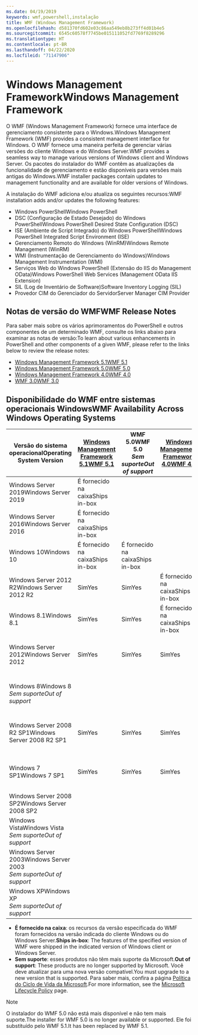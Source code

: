 ```yaml
---
ms.date: 04/19/2019
keywords: wmf,powershell,instalação
title: WMF (Windows Management Framework)
ms.openlocfilehash: d581370fd602e03c86aa549eb8b273ff4d01b4e5
ms.sourcegitcommit: 6545c60578f7745be015111052fd7769f8289296
ms.translationtype: HT
ms.contentlocale: pt-BR
ms.lasthandoff: 04/22/2020
ms.locfileid: "71147906"
---
```

# <a name="windows-management-framework"></a><span data-ttu-id="3fd47-103">Windows Management Framework</span><span class="sxs-lookup"><span data-stu-id="3fd47-103">Windows Management Framework</span></span>

<span data-ttu-id="3fd47-104">O WMF (Windows Management Framework) fornece uma interface de gerenciamento consistente para o Windows.</span><span class="sxs-lookup"><span data-stu-id="3fd47-104">Windows Management Framework (WMF) provides a consistent management interface for Windows.</span></span> <span data-ttu-id="3fd47-105">O WMF fornece uma maneira perfeita de gerenciar várias versões do cliente Windows e do Windows Server.</span><span class="sxs-lookup"><span data-stu-id="3fd47-105">WMF provides a seamless way to manage various versions of Windows client and Windows Server.</span></span> <span data-ttu-id="3fd47-106">Os pacotes do instalador do WMF contêm as atualizações da funcionalidade de gerenciamento e estão disponíveis para versões mais antigas do Windows.</span><span class="sxs-lookup"><span data-stu-id="3fd47-106">WMF installer packages contain updates to management functionality and are available for older versions of Windows.</span></span>

<span data-ttu-id="3fd47-107">A instalação do WMF adiciona e/ou atualiza os seguintes recursos:</span><span class="sxs-lookup"><span data-stu-id="3fd47-107">WMF installation adds and/or updates the following features:</span></span>

- <span data-ttu-id="3fd47-108">Windows PowerShell</span><span class="sxs-lookup"><span data-stu-id="3fd47-108">Windows PowerShell</span></span>
- <span data-ttu-id="3fd47-109">DSC (Configuração de Estado Desejado) do Windows PowerShell</span><span class="sxs-lookup"><span data-stu-id="3fd47-109">Windows PowerShell Desired State Configuration (DSC)</span></span>
- <span data-ttu-id="3fd47-110">ISE (Ambiente de Script Integrado) do Windows PowerShell</span><span class="sxs-lookup"><span data-stu-id="3fd47-110">Windows PowerShell Integrated Script Environment (ISE)</span></span>
- <span data-ttu-id="3fd47-111">Gerenciamento Remoto do Windows (WinRM)</span><span class="sxs-lookup"><span data-stu-id="3fd47-111">Windows Remote Management (WinRM)</span></span>
- <span data-ttu-id="3fd47-112">WMI (Instrumentação de Gerenciamento do Windows)</span><span class="sxs-lookup"><span data-stu-id="3fd47-112">Windows Management Instrumentation (WMI)</span></span>
- <span data-ttu-id="3fd47-113">Serviços Web do Windows PowerShell (Extensão do IIS do Management OData)</span><span class="sxs-lookup"><span data-stu-id="3fd47-113">Windows PowerShell Web Services (Management OData IIS Extension)</span></span>
- <span data-ttu-id="3fd47-114">SIL (Log de Inventário de Software)</span><span class="sxs-lookup"><span data-stu-id="3fd47-114">Software Inventory Logging (SIL)</span></span>
- <span data-ttu-id="3fd47-115">Provedor CIM do Gerenciador do Servidor</span><span class="sxs-lookup"><span data-stu-id="3fd47-115">Server Manager CIM Provider</span></span>

## <a name="wmf-release-notes"></a><span data-ttu-id="3fd47-116">Notas de versão do WMF</span><span class="sxs-lookup"><span data-stu-id="3fd47-116">WMF Release Notes</span></span>

<span data-ttu-id="3fd47-117">Para saber mais sobre os vários aprimoramentos do PowerShell e outros componentes de um determinado WMF, consulte os links abaixo para examinar as notas de versão:</span><span class="sxs-lookup"><span data-stu-id="3fd47-117">To learn about various enhancements in PowerShell and other components of a given WMF, please refer to the links below to review the release notes:</span></span>

- [<span data-ttu-id="3fd47-118">Windows Management Framework 5.1</span><span class="sxs-lookup"><span data-stu-id="3fd47-118">WMF 5.1</span></span>](whats-new/release-notes.md#wmf-51-changes)
- [<span data-ttu-id="3fd47-119">Windows Management Framework 5.0</span><span class="sxs-lookup"><span data-stu-id="3fd47-119">WMF 5.0</span></span>](whats-new/release-notes.md#wmf-50-changes)
- [<span data-ttu-id="3fd47-120">Windows Management Framework 4.0</span><span class="sxs-lookup"><span data-stu-id="3fd47-120">WMF 4.0</span></span>](https://download.microsoft.com/download/3/D/6/3D61D262-8549-4769-A660-230B67E15B25/Windows%20Management%20Framework%204%200%20Release%20Notes.docx)
- [<span data-ttu-id="3fd47-121">WMF 3.0</span><span class="sxs-lookup"><span data-stu-id="3fd47-121">WMF 3.0</span></span>](https://download.microsoft.com/download/E/7/6/E76850B8-DA6E-4FF5-8CCE-A24FC513FD16/WMF%203%20Release%20Notes.docx)

## <a name="wmf-availability-across-windows-operating-systems"></a><span data-ttu-id="3fd47-122">Disponibilidade do WMF entre sistemas operacionais Windows</span><span class="sxs-lookup"><span data-stu-id="3fd47-122">WMF Availability Across Windows Operating Systems</span></span>

|        <span data-ttu-id="3fd47-123">Versão do sistema operacional</span><span class="sxs-lookup"><span data-stu-id="3fd47-123">Operating System Version</span></span>         | <span data-ttu-id="3fd47-124">[Windows Management Framework 5.1][]</span><span class="sxs-lookup"><span data-stu-id="3fd47-124">[WMF 5.1][]</span></span>  | <span data-ttu-id="3fd47-125">WMF 5.0</span><span class="sxs-lookup"><span data-stu-id="3fd47-125">WMF 5.0</span></span><br><span data-ttu-id="3fd47-126">*Sem suporte*</span><span class="sxs-lookup"><span data-stu-id="3fd47-126">*Out of support*</span></span> | <span data-ttu-id="3fd47-127">[Windows Management Framework 4.0][]</span><span class="sxs-lookup"><span data-stu-id="3fd47-127">[WMF 4.0][]</span></span>  | <span data-ttu-id="3fd47-128">[WMF 3.0][]</span><span class="sxs-lookup"><span data-stu-id="3fd47-128">[WMF 3.0][]</span></span>  | <span data-ttu-id="3fd47-129">[WMF 2.0][]</span><span class="sxs-lookup"><span data-stu-id="3fd47-129">[WMF 2.0][]</span></span>  |
| --------------------------------------- | ------------ | --------------------------- | ------------ | ------------ | ------------ |
| <span data-ttu-id="3fd47-130">Windows Server 2019</span><span class="sxs-lookup"><span data-stu-id="3fd47-130">Windows Server 2019</span></span>                     | <span data-ttu-id="3fd47-131">É fornecido na caixa</span><span class="sxs-lookup"><span data-stu-id="3fd47-131">Ships in-box</span></span> |                             |              |              |              |
| <span data-ttu-id="3fd47-132">Windows Server 2016</span><span class="sxs-lookup"><span data-stu-id="3fd47-132">Windows Server 2016</span></span>                     | <span data-ttu-id="3fd47-133">É fornecido na caixa</span><span class="sxs-lookup"><span data-stu-id="3fd47-133">Ships in-box</span></span> |                             |              |              |              |
| <span data-ttu-id="3fd47-134">Windows 10</span><span class="sxs-lookup"><span data-stu-id="3fd47-134">Windows 10</span></span>                              | <span data-ttu-id="3fd47-135">É fornecido na caixa</span><span class="sxs-lookup"><span data-stu-id="3fd47-135">Ships in-box</span></span> | <span data-ttu-id="3fd47-136">É fornecido na caixa</span><span class="sxs-lookup"><span data-stu-id="3fd47-136">Ships in-box</span></span>                |              |              |              |
| <span data-ttu-id="3fd47-137">Windows Server 2012 R2</span><span class="sxs-lookup"><span data-stu-id="3fd47-137">Windows Server 2012 R2</span></span>                  | <span data-ttu-id="3fd47-138">Sim</span><span class="sxs-lookup"><span data-stu-id="3fd47-138">Yes</span></span>          | <span data-ttu-id="3fd47-139">Sim</span><span class="sxs-lookup"><span data-stu-id="3fd47-139">Yes</span></span>                         | <span data-ttu-id="3fd47-140">É fornecido na caixa</span><span class="sxs-lookup"><span data-stu-id="3fd47-140">Ships in-box</span></span> |              |              |
| <span data-ttu-id="3fd47-141">Windows 8.1</span><span class="sxs-lookup"><span data-stu-id="3fd47-141">Windows 8.1</span></span>                             | <span data-ttu-id="3fd47-142">Sim</span><span class="sxs-lookup"><span data-stu-id="3fd47-142">Yes</span></span>          | <span data-ttu-id="3fd47-143">Sim</span><span class="sxs-lookup"><span data-stu-id="3fd47-143">Yes</span></span>                         | <span data-ttu-id="3fd47-144">É fornecido na caixa</span><span class="sxs-lookup"><span data-stu-id="3fd47-144">Ships in-box</span></span> |              |              |
| <span data-ttu-id="3fd47-145">Windows Server 2012</span><span class="sxs-lookup"><span data-stu-id="3fd47-145">Windows Server 2012</span></span>                     | <span data-ttu-id="3fd47-146">Sim</span><span class="sxs-lookup"><span data-stu-id="3fd47-146">Yes</span></span>          | <span data-ttu-id="3fd47-147">Sim</span><span class="sxs-lookup"><span data-stu-id="3fd47-147">Yes</span></span>                         | <span data-ttu-id="3fd47-148">Sim</span><span class="sxs-lookup"><span data-stu-id="3fd47-148">Yes</span></span>          | <span data-ttu-id="3fd47-149">É fornecido na caixa</span><span class="sxs-lookup"><span data-stu-id="3fd47-149">Ships in-box</span></span> |              |
| <span data-ttu-id="3fd47-150">Windows 8</span><span class="sxs-lookup"><span data-stu-id="3fd47-150">Windows 8</span></span><br><span data-ttu-id="3fd47-151">*Sem suporte*</span><span class="sxs-lookup"><span data-stu-id="3fd47-151">*Out of support*</span></span>           |              |                             |              | <span data-ttu-id="3fd47-152">É fornecido na caixa</span><span class="sxs-lookup"><span data-stu-id="3fd47-152">Ships in-box</span></span> |              |
| <span data-ttu-id="3fd47-153">Windows Server 2008 R2 SP1</span><span class="sxs-lookup"><span data-stu-id="3fd47-153">Windows Server 2008 R2 SP1</span></span>              | <span data-ttu-id="3fd47-154">Sim</span><span class="sxs-lookup"><span data-stu-id="3fd47-154">Yes</span></span>          | <span data-ttu-id="3fd47-155">Sim</span><span class="sxs-lookup"><span data-stu-id="3fd47-155">Yes</span></span>                         | <span data-ttu-id="3fd47-156">Sim</span><span class="sxs-lookup"><span data-stu-id="3fd47-156">Yes</span></span>          | <span data-ttu-id="3fd47-157">Sim</span><span class="sxs-lookup"><span data-stu-id="3fd47-157">Yes</span></span>          | <span data-ttu-id="3fd47-158">É fornecido na caixa</span><span class="sxs-lookup"><span data-stu-id="3fd47-158">Ships in-box</span></span> |
| <span data-ttu-id="3fd47-159">Windows 7 SP1</span><span class="sxs-lookup"><span data-stu-id="3fd47-159">Windows 7 SP1</span></span>                           | <span data-ttu-id="3fd47-160">Sim</span><span class="sxs-lookup"><span data-stu-id="3fd47-160">Yes</span></span>          | <span data-ttu-id="3fd47-161">Sim</span><span class="sxs-lookup"><span data-stu-id="3fd47-161">Yes</span></span>                         | <span data-ttu-id="3fd47-162">Sim</span><span class="sxs-lookup"><span data-stu-id="3fd47-162">Yes</span></span>          | <span data-ttu-id="3fd47-163">Sim</span><span class="sxs-lookup"><span data-stu-id="3fd47-163">Yes</span></span>          | <span data-ttu-id="3fd47-164">É fornecido na caixa</span><span class="sxs-lookup"><span data-stu-id="3fd47-164">Ships in-box</span></span> |
| <span data-ttu-id="3fd47-165">Windows Server 2008 SP2</span><span class="sxs-lookup"><span data-stu-id="3fd47-165">Windows Server 2008 SP2</span></span>                 |              |                             |              | <span data-ttu-id="3fd47-166">Sim</span><span class="sxs-lookup"><span data-stu-id="3fd47-166">Yes</span></span>          | <span data-ttu-id="3fd47-167">Sim</span><span class="sxs-lookup"><span data-stu-id="3fd47-167">Yes</span></span>          |
| <span data-ttu-id="3fd47-168">Windows Vista</span><span class="sxs-lookup"><span data-stu-id="3fd47-168">Windows Vista</span></span><br><span data-ttu-id="3fd47-169">*Sem suporte*</span><span class="sxs-lookup"><span data-stu-id="3fd47-169">*Out of support*</span></span>       |              |                             |              |              | <span data-ttu-id="3fd47-170">Sim</span><span class="sxs-lookup"><span data-stu-id="3fd47-170">Yes</span></span>          |
| <span data-ttu-id="3fd47-171">Windows Server 2003</span><span class="sxs-lookup"><span data-stu-id="3fd47-171">Windows Server 2003</span></span><br><span data-ttu-id="3fd47-172">*Sem suporte*</span><span class="sxs-lookup"><span data-stu-id="3fd47-172">*Out of support*</span></span> |              |                             |              |              | <span data-ttu-id="3fd47-173">Sim</span><span class="sxs-lookup"><span data-stu-id="3fd47-173">Yes</span></span>          |
| <span data-ttu-id="3fd47-174">Windows XP</span><span class="sxs-lookup"><span data-stu-id="3fd47-174">Windows XP</span></span><br><span data-ttu-id="3fd47-175">*Sem suporte*</span><span class="sxs-lookup"><span data-stu-id="3fd47-175">*Out of support*</span></span>          |              |                             |              | <span data-ttu-id="3fd47-176">Sim</span><span class="sxs-lookup"><span data-stu-id="3fd47-176">Yes</span></span>          | <span data-ttu-id="3fd47-177">Sim</span><span class="sxs-lookup"><span data-stu-id="3fd47-177">Yes</span></span>          |

- <span data-ttu-id="3fd47-178">**É fornecido na caixa**: os recursos da versão especificada do WMF foram fornecidos na versão indicada do cliente Windows ou do Windows Server.</span><span class="sxs-lookup"><span data-stu-id="3fd47-178">**Ships in-box**: The features of the specified version of WMF were shipped in the indicated version of Windows client or Windows Server.</span></span>
- <span data-ttu-id="3fd47-179">**Sem suporte**: esses produtos não têm mais suporte da Microsoft.</span><span class="sxs-lookup"><span data-stu-id="3fd47-179">**Out of support**: These products are no longer supported by Microsoft.</span></span> <span data-ttu-id="3fd47-180">Você deve atualizar para uma nova versão compatível.</span><span class="sxs-lookup"><span data-stu-id="3fd47-180">You must upgrade to a new version that is supported.</span></span> <span data-ttu-id="3fd47-181">Para saber mais, confira a página [Política do Ciclo de Vida da Microsoft][].</span><span class="sxs-lookup"><span data-stu-id="3fd47-181">For more information, see the [Microsoft Lifecycle Policy][] page.</span></span>

> [!NOTE]
> <span data-ttu-id="3fd47-182">O instalador do WMF 5.0 não está mais disponível e não tem mais suporte.</span><span class="sxs-lookup"><span data-stu-id="3fd47-182">The installer for WMF 5.0 is no longer available or supported.</span></span> <span data-ttu-id="3fd47-183">Ele foi substituído pelo WMF 5.1.</span><span class="sxs-lookup"><span data-stu-id="3fd47-183">It has been replaced by WMF 5.1.</span></span>

[Política do Ciclo de Vida da Microsoft]: https://support.microsoft.com/lifecycle
[Microsoft Lifecycle Policy]: https://support.microsoft.com/lifecycle
[Windows Management Framework 5.1]: https://aka.ms/wmf51download
[WMF 5.1]: https://aka.ms/wmf51download
[Windows Management Framework 4.0]: https://aka.ms/wmf4download
[WMF 4.0]: https://aka.ms/wmf4download
[WMF 3.0]: https://aka.ms/wmf3download
[WMF 2.0]: https://aka.ms/wmf2download
